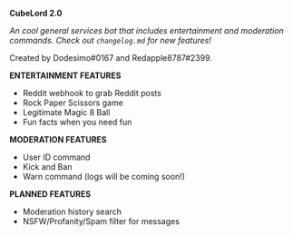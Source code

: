 **CubeLord 2.0**

*An cool general services bot that includes entertainment and moderation commands. Check out `changelog.md` for new features!*

Created by Dodesimo#0167 and Redapple8787#2399. 

**ENTERTAINMENT FEATURES**
- Reddit webhook to grab Reddit posts 
- Rock Paper Scissors game 
- Legitimate Magic 8 Ball 
- Fun facts when you need fun 

**MODERATION FEATURES**
- User ID command 
- Kick and Ban 
- Warn command (logs will be coming soon!)

**PLANNED FEATURES**
- Moderation history search
- NSFW/Profanity/Spam filter for messages
